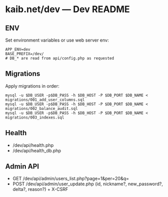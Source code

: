 # kaib.net/dev — Dev README

## ENV
Set environment variables or use web server env:
```
APP_ENV=dev
BASE_PREFIX=/dev/
# DB_* are read from api/config.php as requested
```

## Migrations
Apply migrations in order:
```
mysql -u $DB_USER -p$DB_PASS -h $DB_HOST -P $DB_PORT $DB_NAME < migrations/001_add_user_columns.sql
mysql -u $DB_USER -p$DB_PASS -h $DB_HOST -P $DB_PORT $DB_NAME < migrations/002_balance_audit.sql
mysql -u $DB_USER -p$DB_PASS -h $DB_HOST -P $DB_PORT $DB_NAME < migrations/003_indexes.sql
```

## Health
- /dev/api/health.php
- /dev/api/health_db.php

## Admin API
- GET  /dev/api/admin/users_list.php?page=1&per=20&q=
- POST /dev/api/admin/user_update.php (id, nickname?, new_password?, delta?, reason?) + X-CSRF

